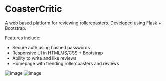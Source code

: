 # CoasterCritic

A web based platform for reviewing rollercoasters.
Developed using Flask + Bootstrap.

Features include:
* Secure auth using hashed passwords
* Responsive UI in HTML/JS/CSS + Bootstrap
* Ability to write and like reviews
* Homepage with trending rollercoasters and reviews

![image](https://github.com/EvanMad/CoasterCritic/assets/51198364/43bb9b41-891b-469b-8408-1111e8f44523)
![image](https://github.com/EvanMad/CoasterCritic/assets/51198364/b4080bcc-99d9-48cc-9083-b689fd220c27)

